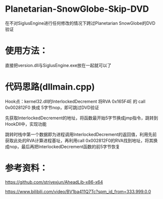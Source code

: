 # Planetarian-SnowGlobe-Skip-DVD
在不对SiglusEngine进行任何修改的情况下跨过Planetarian SnowGlobe的DVD验证

# 使用方法：
直接把version.dll与SiglusEngine.exe放在一起就可以了

# 代码思路(dllmain.cpp)
Hook点：kernel32.dll的InterlockedDecrement
将RVA 0x165F4E 的 call 0x002812F0 换成 5字节nop，即可跳过DVD验证

先获取InterlockedDecrement的地址，将函数最开始5字节换成jmp指令，跳转到HookDll中，实现功能

跳转时栈中第一个数据即为进程调用InterlockedDecrement的返回值，利用先前获取此处的RVA计算进程基址，再利用call 0x002812F0的RVA找到地址，将其换成nop，最后再把InterlockedDecrement函数的前5字节恢复

# 参考资料：
https://github.com/strivexjun/AheadLib-x86-x64

https://www.bilibili.com/video/BV1ba411Q7Tc?spm_id_from=333.999.0.0
